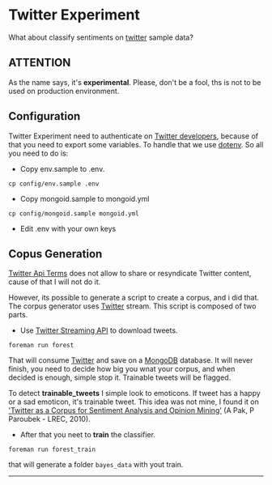 Twitter Experiment
==================

What about classify sentiments on [twitter][twitter] sample data?

__ATTENTION__
-------------

As the name says, it's __experimental__. Please, don't be a fool, ths is not
to be used on production environment.


Configuration
-------------

Twitter Experiment need to authenticate on [Twitter developers][dev-twitter],
because of that you need to export some variables. To handle that we use
[dotenv][dotenv]. So all you need to do is:

 - Copy env.sample to .env.

 ```
 cp config/env.sample .env
 ```
 - Copy mongoid.sample to mongoid.yml

 ```
 cp config/mongoid.sample mongoid.yml
 ```
 - Edit .env with your own keys


Copus Generation
----------------

[Twitter Api Terms][twitter-api-terms] does not allow to share or resyndicate
Twitter content, cause of that I will not do it.

However, its possible to generate a script to create a corpus, and i did that.
The corpus generator uses [Twitter][twitter] stream. This script is composed of
two parts.

 - Use [Twitter Streaming API][twitter-streaming-api] to download tweets.
 ```
 foreman run forest
 ```

 That will consume [Twitter][twitter] and save on a [MongoDB][mongodb]
 database. It will never finish, you need to decide how big you wnat your
 corpus, and when decided is enough, simple stop it. Trainable tweets will be
 flagged.

 To detect __trainable_tweets__ I simple look to emoticons. If tweet has a
 happy or a sad emoticon, it's trainable tweet. This idea was not mine, I found
 it on ['Twitter as a Corpus for Sentiment Analysis and Opinion Mining'][alexander-pak-patrick-paroubek] (A Pak, P Paroubek - LREC, 2010).

 - After that you neet to __train__ the classifier.

 ```
 foreman run forest_train
 ```
 that will generate a folder ```bayes_data``` with yout train.

 ----


[twitter]: http://twitter.com
[dev-twitter]: https://dev.twitter.com/
[dotenv]: https://github.com/bkeepers/dotenv
[naive-bayes-classifier]: http://en.wikipedia.org/wiki/Naive_Bayes_classifier
[twitter-api-terms]: https://dev.twitter.com/terms/api-terms
[twitter-streaming-api]: https://dev.twitter.com/docs/streaming-apis
[mongodb]: http://www.mongodb.org/
[alexander-pak-patrick-paroubek]: http://www.lrec-conf.org/proceedings/lrec2010/summaries/385.html
